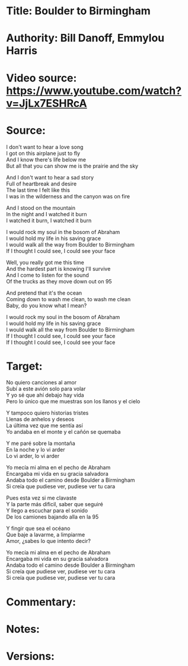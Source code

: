 # Title: Boulder to Birmingham

# Authority: Bill Danoff, Emmylou Harris

# Video source: https://www.youtube.com/watch?v=JjLx7ESHRcA

# Source:

I don't want to hear a love song  
I got on this airplane just to fly  
And I know there's life below me  
But all that you can show me is the prairie and the sky  

And I don't want to hear a sad story  
Full of heartbreak and desire  
The last time I felt like this  
I was in the wilderness and the canyon was on fire  

And I stood on the mountain  
In the night and I watched it burn  
I watched it burn, I watched it burn  

I would rock my soul in the bosom of Abraham  
I would hold my life in his saving grace  
I would walk all the way from Boulder to Birmingham  
If I thought I could see, I could see your face  

Well, you really got me this time  
And the hardest part is knowing I'll survive  
And I come to listen for the sound  
Of the trucks as they move down out on 95  

And pretend that it's the ocean  
Coming down to wash me clean, to wash me clean  
Baby, do you know what I mean?  

I would rock my soul in the bosom of Abraham  
I would hold my life in his saving grace  
I would walk all the way from Boulder to Birmingham  
If I thought I could see, I could see your face  
If I thought I could see, I could see your face  

# Target:  

No quiero canciones al amor  
Subí a este avión solo para volar  
Y yo sé que ahí debajo hay vida  
Pero lo único que me muestras son los llanos y el cielo  

Y tampoco quiero historias tristes  
Llenas de anhelos y deseos  
La última vez que me sentía así  
Yo andaba en el monte y el cañón se quemaba  

Y me paré sobre la montaña  
En la noche y lo vi arder  
Lo vi arder, lo vi arder  

Yo mecía mi alma en el pecho de Abraham  
Encargaba mi vida en su gracia salvadora  
Andaba todo el camino desde Boulder a Birmingham  
Si creía que pudiese ver, pudiese ver tu cara  

Pues esta vez si me clavaste  
Y la parte más dificil, saber que seguiré  
Y llego a escuchar para el sonido  
De los camiones bajando alla en la 95  

Y fingir que sea el océano  
Que baje a lavarme, a limpiarme  
Amor, ¿sabes lo que intento decir?  

Yo mecía mi alma en el pecho de Abraham  
Encargaba mi vida en su gracia salvadora  
Andaba todo el camino desde Boulder a Birmingham  
Si creía que pudiese ver, pudiese ver tu cara  
Si creía que pudiese ver, pudiese ver tu cara  


# Commentary:  

# Notes:  

# Versions:  